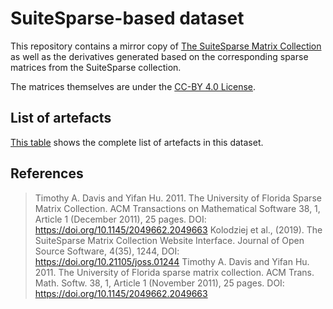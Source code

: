 # SuiteSparse-based dataset
This repository contains a mirror copy of [The SuiteSparse Matrix Collection](http://sparse.tamu.edu) as well as the derivatives generated based on the corresponding sparse matrices from the SuiteSparse collection.

The matrices themselves are under the [CC-BY 4.0 License](https://creativecommons.org/licenses/by/4.0).

## List of artefacts
[This table](list.md) shows the complete list of artefacts in this dataset.

## References

> Timothy A. Davis and Yifan Hu. 2011. The University of Florida Sparse Matrix Collection. ACM Transactions on Mathematical Software 38, 1, Article 1 (December 2011), 25 pages. DOI: https://doi.org/10.1145/2049662.2049663
> Kolodziej et al., (2019). The SuiteSparse Matrix Collection Website Interface. Journal of Open Source Software, 4(35), 1244, DOI: https://doi.org/10.21105/joss.01244
> Timothy A. Davis and Yifan Hu. 2011. The University of Florida sparse matrix collection. ACM Trans. Math. Softw. 38, 1, Article 1 (November 2011), 25 pages. DOI: https://doi.org/10.1145/2049662.2049663

